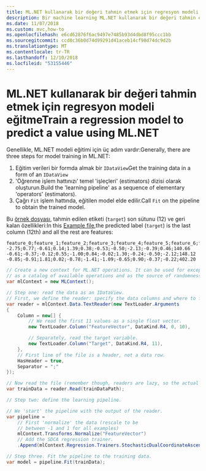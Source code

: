 ```yaml
---
title: ML.NET kullanarak bir değeri tahmin etmek için regresyon modeli eğitme
description: Bir machine learning ML.NET kullanarak bir değeri tahmin etmek için regresyon modeli eğitmek nasıl keşfedin
ms.date: 11/07/2018
ms.custom: mvc,how-to
ms.openlocfilehash: e6cd62876f6ac9497e7485b93d4dbd8f95ccc1bb
ms.sourcegitcommit: ccd8c36b0d74d99291d41aceb14cf98d74dc9d2b
ms.translationtype: MT
ms.contentlocale: tr-TR
ms.lasthandoff: 12/10/2018
ms.locfileid: "53155446"
---
```

# <a name="train-a-regression-model-to-predict-a-value-using-mlnet"></a><span data-ttu-id="e7855-103">ML.NET kullanarak bir değeri tahmin etmek için regresyon modeli eğitme</span><span class="sxs-lookup"><span data-stu-id="e7855-103">Train a regression model to predict a value using ML.NET</span></span>

<span data-ttu-id="e7855-104">Genellikle, ML.NET modeli eğitimi için üç adım vardır:</span><span class="sxs-lookup"><span data-stu-id="e7855-104">Generally, there are three steps for model training in ML.NET:</span></span>

1. <span data-ttu-id="e7855-105">Eğitim verileri bir formda almak bir `IDataView`</span><span class="sxs-lookup"><span data-stu-id="e7855-105">Get the training data in a form of an `IDataView`</span></span>
2. <span data-ttu-id="e7855-106">'Öğrenme işlem hattınızı' temel 'işleçleri' (estimators) dizisi olarak oluşturun.</span><span class="sxs-lookup"><span data-stu-id="e7855-106">Build the 'learning pipeline' as a sequence of elementary 'operators' (estimators).</span></span>
3. <span data-ttu-id="e7855-107">Çağrı `Fit` işlem hattında, eğitilen model elde edilir.</span><span class="sxs-lookup"><span data-stu-id="e7855-107">Call `Fit` on the pipeline to obtain the trained model.</span></span>

<span data-ttu-id="e7855-108">Bu [örnek dosyası](https://github.com/dotnet/machinelearning/tree/master/test/data/generated_regression_dataset.csv), tahmin edilen etiketi (`target`) son sütunu (12) ve geri kalan özellikleri:</span><span class="sxs-lookup"><span data-stu-id="e7855-108">In this [Example file](https://github.com/dotnet/machinelearning/tree/master/test/data/generated_regression_dataset.csv),the predicted label (`target`) is the last column (12th) and all the rest are features:</span></span>

```console
feature_0;feature_1;feature_2;feature_3;feature_4;feature_5;feature_6;feature_7;feature_8;feature_9;feature_10;target
-2.75;0.77;-0.61;0.14;1.39;0.38;-0.53;-0.50;-2.13;-0.39;0.46;140.66
-0.61;-0.37;-0.12;0.55;-1.00;0.84;-0.02;1.30;-0.24;-0.50;-2.12;148.12
-0.85;-0.91;1.81;0.02;-0.78;-1.41;-1.09;-0.65;0.90;-0.37;-0.22;402.20
```

```csharp
// Create a new context for ML.NET operations. It can be used for exception tracking and logging, 
// as a catalog of available operations and as the source of randomness.
var mlContext = new MLContext();

// Step one: read the data as an IDataView.
// First, we define the reader: specify the data columns and where to find them in the text file.
var reader = mlContext.Data.TextReader(new TextLoader.Arguments
{
    Column = new[] {
        // We read the first 11 values as a single float vector.
        new TextLoader.Column("FeatureVector", DataKind.R4, 0, 10),

        // Separately, read the target variable.
        new TextLoader.Column("Target", DataKind.R4, 11),
    },
    // First line of the file is a header, not a data row.
    HasHeader = true,
    Separator = ";"
});

// Now read the file (remember though, readers are lazy, so the actual reading will happen when the data is accessed).
var trainData = reader.Read(trainDataPath);

// Step two: define the learning pipeline.

// We 'start' the pipeline with the output of the reader.
var pipeline =
    // First 'normalize' the data (rescale to be
    // between -1 and 1 for all examples)
    mlContext.Transforms.Normalize("FeatureVector")
    // Add the SDCA regression trainer.
    .Append(mlContext.Regression.Trainers.StochasticDualCoordinateAscent(label: "Target", features: "FeatureVector"));

// Step three. Fit the pipeline to the training data.
var model = pipeline.Fit(trainData);
```